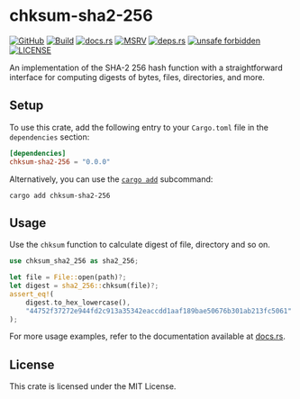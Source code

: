 # chksum-sha2-256

[![GitHub](https://img.shields.io/badge/github-chksum--rs%2Fsha2--256-24292e?style=flat-square&logo=github "GitHub")](https://github.com/chksum-rs/sha2-256)
[![Build](https://img.shields.io/github/actions/workflow/status/chksum-rs/sha2-256/rust.yml?branch=master&style=flat-square&logo=github "Build")](https://github.com/chksum-rs/sha2-256/actions/workflows/rust.yml)
[![docs.rs](https://img.shields.io/docsrs/chksum-sha2-256?style=flat-square&logo=docsdotrs "docs.rs")](https://docs.rs/chksum-sha2-256/)
[![MSRV](https://img.shields.io/badge/MSRV-1.70.0-informational?style=flat-square "MSRV")](https://github.com/chksum-rs/sha2-256/blob/master/Cargo.toml)
[![deps.rs](https://deps.rs/crate/chksum-sha2-256/0.0.0/status.svg?style=flat-square "deps.rs")](https://deps.rs/crate/chksum-sha2-256/0.0.0)
[![unsafe forbidden](https://img.shields.io/badge/unsafe-forbidden-success.svg?style=flat-square "unsafe forbidden")](https://github.com/rust-secure-code/safety-dance)
[![LICENSE](https://img.shields.io/github/license/chksum-rs/sha2-256?style=flat-square "LICENSE")](https://github.com/chksum-rs/sha2-256/blob/master/LICENSE)

An implementation of the SHA-2 256 hash function with a straightforward interface for computing digests of bytes, files, directories, and more.

## Setup

To use this crate, add the following entry to your `Cargo.toml` file in the `dependencies` section:

```toml
[dependencies]
chksum-sha2-256 = "0.0.0"
```

Alternatively, you can use the [`cargo add`](https://doc.rust-lang.org/cargo/commands/cargo-add.html) subcommand:

```shell
cargo add chksum-sha2-256
```

## Usage

Use the `chksum` function to calculate digest of file, directory and so on.

```rust
use chksum_sha2_256 as sha2_256;

let file = File::open(path)?;
let digest = sha2_256::chksum(file)?;
assert_eq!(
    digest.to_hex_lowercase(),
    "44752f37272e944fd2c913a35342eaccdd1aaf189bae50676b301ab213fc5061"
);
```

For more usage examples, refer to the documentation available at [docs.rs](https://docs.rs/chksum-sha2-256/).

## License

This crate is licensed under the MIT License.
